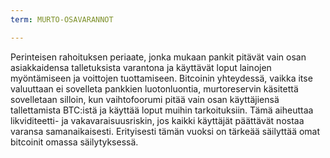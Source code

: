```yaml
---
term: MURTO-OSAVARANNOT

---
```

Perinteisen rahoituksen periaate, jonka mukaan pankit pitävät vain osan asiakkaidensa talletuksista varantona ja käyttävät loput lainojen myöntämiseen ja voittojen tuottamiseen. Bitcoinin yhteydessä, vaikka itse valuuttaan ei sovelleta pankkien luotonluontia, murtoreservin käsitettä sovelletaan silloin, kun vaihtofoorumi pitää vain osan käyttäjiensä tallettamista BTC:istä ja käyttää loput muihin tarkoituksiin. Tämä aiheuttaa likviditeetti- ja vakavaraisuusriskin, jos kaikki käyttäjät päättävät nostaa varansa samanaikaisesti. Erityisesti tämän vuoksi on tärkeää säilyttää omat bitcoinit omassa säilytyksessä.